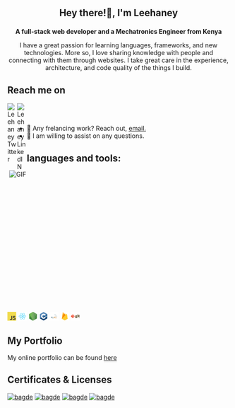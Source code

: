 ## <p align="center">Hey there!:wave:, I'm Leehaney</p>
<p align="center"><b>A full-stack web developer and a Mechatronics Engineer from Kenya</b></p>
<p align="center">I have a great passion for learning languages, frameworks, and new technologies. More so, I love sharing knowledge with people and connecting with them through websites. I take great care in the experience, architecture, and code quality of the things I build.</p>

## Reach me on
<a href="https://twitter.com/Lee06785586" rel="nofollow">
  <img align="left" alt="Leehaney Twitter" width="22px" src="https://raw.githubusercontent.com/peterthehan/peterthehan/master/assets/twitter.svg" style="max-width: 100%;">
</a>
<a href="https://www.linkedin.com/in/leehaney-george/" rel="nofollow">
  <img align="left" alt="Leehaney LinkedIN" width="22px" src="https://raw.githubusercontent.com/peterthehan/peterthehan/master/assets/linkedin.svg" style="max-width: 100%;">
</a>
</br>
<br>


<img align="right" alt="GIF" src="https://github.com/abhisheknaiidu/abhisheknaiidu/blob/master/code.gif?raw=true" width="500" height="320" />

- :calling: Any frelancing work? Reach out, [email.](georgeleehaney20@gmail.com)
- 💬 I am willing to assist on any questions.

## languages and tools:

<code><img height="20" src="https://raw.githubusercontent.com/github/explore/80688e429a7d4ef2fca1e82350fe8e3517d3494d/topics/javascript/javascript.png"></code>
<code><img height="20" src="https://raw.githubusercontent.com/github/explore/80688e429a7d4ef2fca1e82350fe8e3517d3494d/topics/react/react.png"></code>
<code><img height="20" src="https://raw.githubusercontent.com/github/explore/80688e429a7d4ef2fca1e82350fe8e3517d3494d/topics/nodejs/nodejs.png"></code>
<code><img height="20" src="https://raw.githubusercontent.com/github/explore/80688e429a7d4ef2fca1e82350fe8e3517d3494d/topics/cpp/cpp.png"></code>
<code><img height="20" src="https://raw.githubusercontent.com/github/explore/80688e429a7d4ef2fca1e82350fe8e3517d3494d/topics/mysql/mysql.png"></code>
<code><img height="20" src="https://raw.githubusercontent.com/github/explore/80688e429a7d4ef2fca1e82350fe8e3517d3494d/topics/firebase/firebase.png"></code>
<code><img height="20" src="https://raw.githubusercontent.com/github/explore/80688e429a7d4ef2fca1e82350fe8e3517d3494d/topics/git/git.png"></code>

## My Portfolio
My online portfolio can be found [here](https://leehaney254.github.io/)

## Certificates & Licenses
[<img alt="bagde" src="https://api.accredible.com/v1/frontend/credential_website_embed_image/badge/62774143" />](https://www.credential.net/5539053a-9311-4051-a86f-16e563785bd6)
[<img alt="bagde" src="https://api.accredible.com/v1/frontend/credential_website_embed_image/badge/65926299" />](https://www.credential.net/bd2a9774-55a7-427f-b19a-0a3f5fa4cb76#gs.mocltf)
[<img alt="bagde" src="https://api.accredible.com/v1/frontend/credential_website_embed_image/badge/67898367" />](https://www.credential.net/03411326-24bd-4551-a332-7aa5c08f475c)
[<img alt="bagde" src="https://api.accredible.com/v1/frontend/credential_website_embed_image/badge/70557146" />](https://www.credential.net/dd74f7b3-adfb-475a-bcb1-eeda01d28015)

